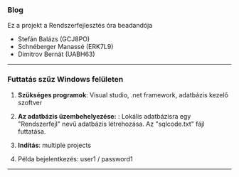 ### Blog

Ez a projekt a Rendszerfejlesztés óra beadandója

- Stefán Balázs (GCJ8PO)
- Schnéberger Manassé (ERK7L9)
- Dimitrov Bernát (UABH63)

---

### Futtatás szűz Windows felületen

1. **Szükséges programok**: Visual studio, .net framework, adatbázis kezelő szoftver

2. **Az adatbázis üzembehelyezése:** : Lokális adatbázisra egy "Rendszerfejl" nevű adatbázis létrehozása. Az "sqlcode.txt" fájl futtatása.
   
3. **Indítás**: multiple projects

4. Példa bejelentkezés: user1 / password1
---

